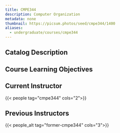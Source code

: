 ```yaml
---
title: CMPE344
description: Computer Organization
metadata: none
thumbnail: https://picsum.photos/seed/cmpe344/1400
aliases:
  - undergraduate/courses/cmpe344
---
```


## Catalog Description

## Course Learning Objectives

## Current Instructor

{{< people tag="cmpe344" cols="2">}}

## Previous Instructors

{{< people_alt tag="former-cmpe344" cols="3">}}
